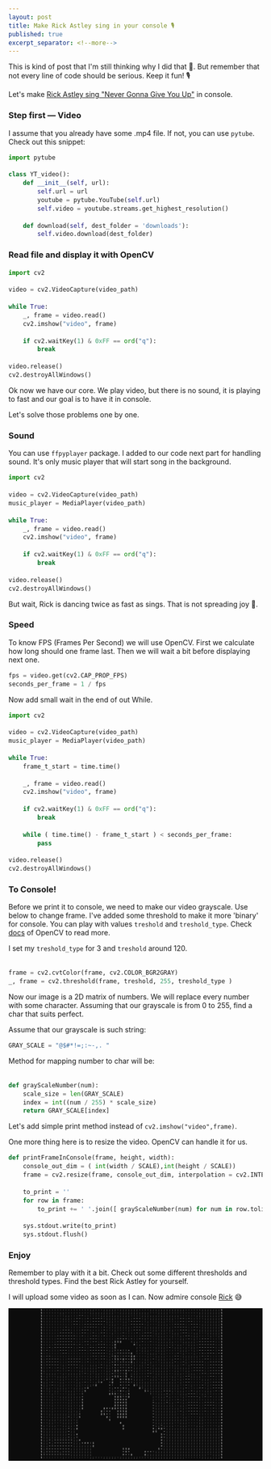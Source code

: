```yaml
---
layout: post
title: Make Rick Astley sing in your console 🎙
published: true
excerpt_separator: <!--more-->
---
```


This is kind of post that I'm still thinking why I did that 🤔. But remember that not every line of code should be serious. Keep it fun! 🎙

Let's make [Rick Astley sing "Never Gonna Give You Up"](https://www.youtube.com/watch?v=dQw4w9WgXcQ) in console. 
<!--more-->

### Step first — Video 

I assume that you already have some .mp4 file. If not, you can use ``pytube``. Check out this snippet: 

```python
import pytube

class YT_video():
    def __init__(self, url): 
        self.url = url
        youtube = pytube.YouTube(self.url)
        self.video = youtube.streams.get_highest_resolution()

    def download(self, dest_folder = 'downloads'):
        self.video.download(dest_folder)

```

### Read file and display it with OpenCV

```python 
import cv2 

video = cv2.VideoCapture(video_path)

while True:
    _, frame = video.read()
    cv2.imshow("video", frame)
    
    if cv2.waitKey(1) & 0xFF == ord("q"):
        break

video.release()
cv2.destroyAllWindows()
```

Ok now we have our core. We play video, but there is no sound, it is playing to fast and our goal is to have it in console. 

Let's solve those problems one by one. 

### Sound

You can use ``ffpyplayer`` package. I added to our code next part for handling sound. It's only music player that will start song in the background. 

```python 
import cv2 

video = cv2.VideoCapture(video_path)
music_player = MediaPlayer(video_path)

while True:
    _, frame = video.read()    
    cv2.imshow("video", frame)
    
    if cv2.waitKey(1) & 0xFF == ord("q"):
        break

video.release()
cv2.destroyAllWindows()
```

But wait, Rick is dancing twice as fast as sings. That is not spreading joy 🤔.

### Speed 

To know FPS (Frames Per Second) we will use OpenCV. First we calculate how long should one frame last. Then we will wait a bit before displaying next one. 

```python 
fps = video.get(cv2.CAP_PROP_FPS)
seconds_per_frame = 1 / fps
```

Now add small wait in the end of out While. 

```python 
import cv2 

video = cv2.VideoCapture(video_path)
music_player = MediaPlayer(video_path)

while True:
    frame_t_start = time.time()
    
    _, frame = video.read()    
    cv2.imshow("video", frame)
    
    if cv2.waitKey(1) & 0xFF == ord("q"):
        break
    
    while ( time.time() - frame_t_start ) < seconds_per_frame:
        pass

video.release()
cv2.destroyAllWindows()
```

### To Console!

Before we print it to console, we need to make our video grayscale. Use below to change frame. I've added some threshold to make it more 'binary' for console. You can play with values ``treshold`` and ``treshold_type``. Check [docs](https://docs.opencv.org/master/d7/d4d/tutorial_py_thresholding.html) of OpenCV to read more. 

I set my ``treshold_type`` for 3 and ``treshold`` around 120.   

```python

frame = cv2.cvtColor(frame, cv2.COLOR_BGR2GRAY)
_, frame = cv2.threshold(frame, treshold, 255, treshold_type )

```

Now our image is a 2D matrix of numbers. We will replace every number with some character. Assuming that our grayscale is from 0 to 255, find a char that suits perfect. 

Assume that our grayscale is such string: 
```python
GRAY_SCALE = "@$#*!=;:~-,. "
```

Method for mapping number to char will be: 
```python 

def grayScaleNumber(num):
    scale_size = len(GRAY_SCALE)
    index = int((num / 255) * scale_size)
    return GRAY_SCALE[index]

```
Let's add simple print method instead of ``cv2.imshow("video",frame)``.

One more thing here is to resize the video. OpenCV can handle it for us.

```python
def printFrameInConsole(frame, height, width):
    console_out_dim = ( int(width / SCALE),int(height / SCALE))
    frame = cv2.resize(frame, console_out_dim, interpolation = cv2.INTER_AREA)

    to_print = ''
    for row in frame: 
        to_print += ' '.join([ grayScaleNumber(num) for num in row.tolist()]) + "\n"

    sys.stdout.write(to_print)
    sys.stdout.flush()

```

### Enjoy 

Remember to play with it a bit. Check out some different thresholds and threshold types. Find the best Rick Astley for yourself. 

I will upload some video as soon as I can. Now admire console [Rick](https://www.youtube.com/watch?v=dQw4w9WgXcQ) 😅

![Rick_astley](https://github.com/JakubSzwajka/JakubSzwajka.github.io/blob/master/_posts/_images/Rick_Astley_1.png?raw=true)











